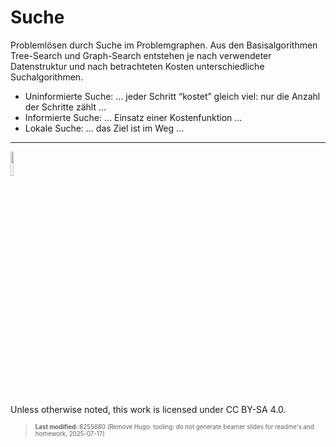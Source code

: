 # Suche

Problemlösen durch Suche im Problemgraphen. Aus den Basisalgorithmen
Tree-Search und Graph-Search entstehen je nach verwendeter Datenstruktur
und nach betrachteten Kosten unterschiedliche Suchalgorithmen.

- Uninformierte Suche: … jeder Schritt “kostet” gleich viel: nur die
  Anzahl der Schritte zählt …
- Informierte Suche: … Einsatz einer Kostenfunktion …
- Lokale Suche: … das Ziel ist im Weg …

------------------------------------------------------------------------

<img src="https://licensebuttons.net/l/by-sa/4.0/88x31.png" width="10%">

Unless otherwise noted, this work is licensed under CC BY-SA 4.0.

<blockquote><p><sup><sub><strong>Last modified:</strong> 6255680 (Remove Hugo: tooling: do not generate beamer slides for readme's and homework, 2025-07-17)<br></sub></sup></p></blockquote>

